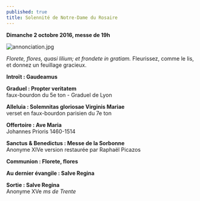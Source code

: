 ```yaml
---
published: true
title: Solennité de Notre-Dame du Rosaire
---
```

**Dimanche 2 octobre 2016, messe de 19h**

![annonciation.jpg]({{site.baseurl}}/images/annonciation.jpg)


*Florete, flores, quasi lilium; et frondete in gratiam.*
Fleurissez, comme le lis, et donnez un feuillage gracieux.

**Introït : Gaudeamus**

**Graduel : Propter veritatem**  
faux-bourdon du 5e ton - Graduel de Lyon

**Alleluia : Solemnitas gloriosae Virginis Mariae**  
verset en faux-bourdon parisien du 7e ton

**Offertoire : Ave Maria**  
Johannes Prioris 1460-1514

**Sanctus & Benedictus : Messe de la Sorbonne**  
Anonyme XIVe version restaurée par Raphaël Picazos 

**Communion : Florete, flores**

**Au dernier évangile : Salve Regina**

**Sortie : Salve Regina**  
Anonyme XVe *ms de Trente*
